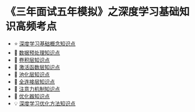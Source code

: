 # 《三年面试五年模拟》之深度学习基础知识高频考点

- :star: [深度学习基础概念知识点](https://github.com/amusi/AI-Job-Notes)
- :1234: [数据预处理知识点](docs/自我介绍.md)
- :blue_book: [卷积层知识点](docs/机器学习.md)
- :closed_book: [激活函数层知识点](docs/深度学习.md)
- :green_book: [池化层知识点](docs/强化学习.md)
- :orange_book: [全连接层知识点](docs/计算机视觉.md)
- :eyes: [注意力机制知识点](docs/传统图像处理.md)
- :rocket: [优化器知识点](docs/自然语言处理.md)
- :bulb: [深度学习优化方法知识点](docs/SLAM.md)
